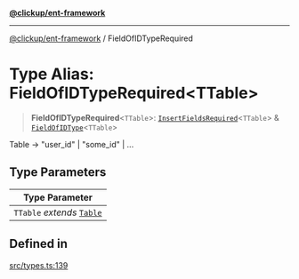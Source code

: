 [**@clickup/ent-framework**](../README.md)

***

[@clickup/ent-framework](../globals.md) / FieldOfIDTypeRequired

# Type Alias: FieldOfIDTypeRequired\<TTable\>

> **FieldOfIDTypeRequired**\<`TTable`\>: [`InsertFieldsRequired`](InsertFieldsRequired.md)\<`TTable`\> & [`FieldOfIDType`](FieldOfIDType.md)\<`TTable`\>

Table -> "user_id" | "some_id" | ...

## Type Parameters

| Type Parameter |
| ------ |
| `TTable` *extends* [`Table`](Table.md) |

## Defined in

[src/types.ts:139](https://github.com/clickup/ent-framework/blob/master/src/types.ts#L139)
